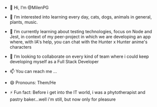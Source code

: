 - 👋 Hi, I’m @MilenPG
  
- 👀 I’m interested into learning every day, cats, dogs, animals in general, plants, music.
  
- 🌱 I’m currently learning about testing technologies, focus on Node and Jest,
      in context of my peer-project in which we are developing an app where, with IA's help, you can chat with the Hunter x Hunter anime's characters

- 💞️ I’m looking to collaborate on every kind of team where i could keep developing myself as a Full Stack Developer
  
- 📫 You can reach me ...
  
- 😄 Pronouns: Them/He

- ⚡ Fun fact: Before i get into the IT world, i was a phytotherapist and pastry baker...well i'm still, but now only for pleasure 

<!---
MilenPG/MilenPG is a ✨ special ✨ repository because its `README.md` (this file) appears on your GitHub profile.
You can click the Preview link to take a look at your changes.
--->
